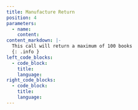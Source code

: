 ```yaml
---
title: Manufacture Return
position: 4
parameters:
  - name:
    content:
content_markdown: |-
  This call will return a maximum of 100 books
  {: .info }
left_code_blocks:
  - code_block:
    title:
    language:
right_code_blocks:
  - code_block:
    title:
    language:
---
```

